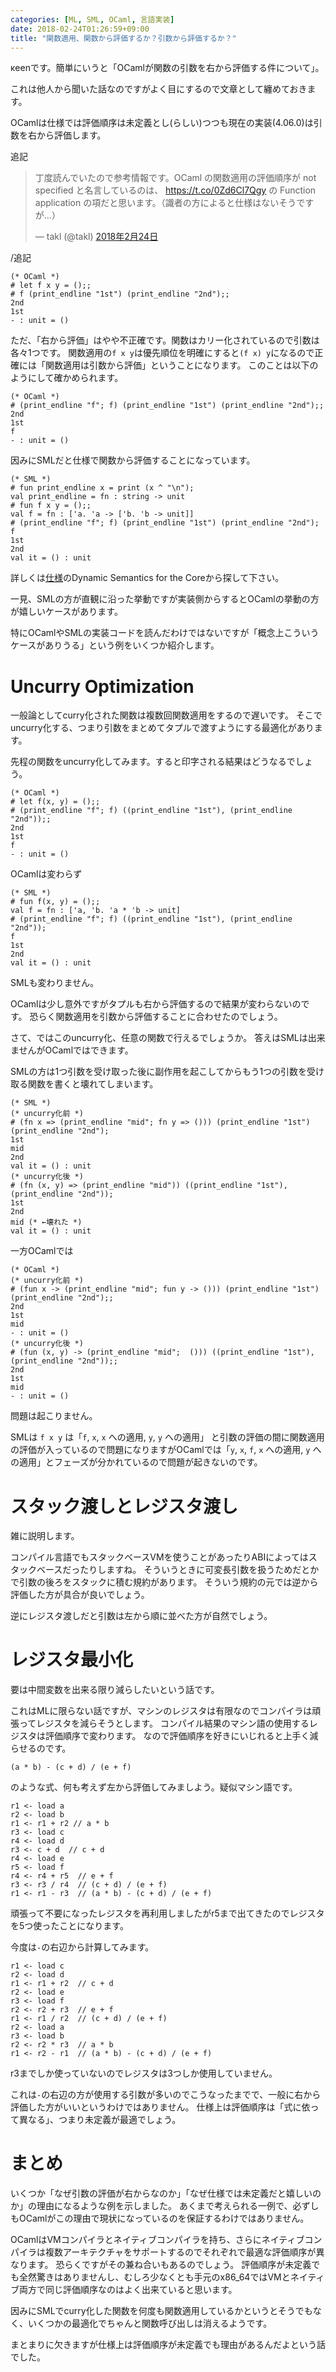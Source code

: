 ```yaml
---
categories: [ML, SML, OCaml, 言語実装]
date: 2018-02-24T01:26:59+09:00
title: "関数適用、関数から評価するか？引数から評価するか？"
---
```


κeenです。簡単にいうと「OCamlが関数の引数を右から評価する件について」。

これは他人から聞いた話なのですがよく目にするので文章として纏めておきます。

<!--more-->

OCamlは仕様では評価順序は未定義とし(らしい)つつも現在の実装(4.06.0)は引数を右から評価します。

追記

<blockquote class="twitter-tweet" data-conversation="none" data-lang="ja"><p lang="ja" dir="ltr">丁度読んでいたので参考情報です。OCaml の関数適用の評価順序が not specified と名言しているのは、 <a href="https://t.co/0Zd6Cl7Qgy">https://t.co/0Zd6Cl7Qgy</a> の Function application の項だと思います。（識者の方によると仕様はないそうですが…）</p>&mdash; takl (@takl) <a href="https://twitter.com/takl/status/967230921874194432?ref_src=twsrc%5Etfw">2018年2月24日</a></blockquote>
<script async src="https://platform.twitter.com/widgets.js" charset="utf-8"></script>

/追記

```
(* OCaml *)
# let f x y = ();;
# f (print_endline "1st") (print_endline "2nd");;
2nd
1st
- : unit = ()
```

ただ、「右から評価」はやや不正確です。関数はカリー化されているので引数は各々1つです。
関数適用の`f x y`は優先順位を明確にすると`(f x) y`になるので正確には「関数適用は引数から評価」ということになります。
このことは以下のようにして確かめられます。

```
(* OCaml *)
# (print_endline "f"; f) (print_endline "1st") (print_endline "2nd");;
2nd
1st
f
- : unit = ()
```

因みにSMLだと仕様で関数から評価することになっています。

```
(* SML *)
# fun print_endline x = print (x ^ "\n");
val print_endline = fn : string -> unit
# fun f x y = ();;
val f = fn : ['a. 'a -> ['b. 'b -> unit]]
# (print_endline "f"; f) (print_endline "1st") (print_endline "2nd");
f
1st
2nd
val it = () : unit
```

詳しくは[仕様](https://github.com/SMLFamily/The-Definition-of-Standard-ML-Revised)のDynamic Semantics for the Coreから探して下さい。

一見、SMLの方が直観に沿った挙動ですが実装側からするとOCamlの挙動の方が嬉しいケースがあります。

特にOCamlやSMLの実装コードを読んだわけではないですが「概念上こういうケースがありうる」という例をいくつか紹介します。

# Uncurry Optimization
一般論としてcurry化された関数は複数回関数適用をするので遅いです。
そこでuncurry化する、つまり引数をまとめてタプルで渡すようにする最適化があります。

先程の関数をuncurry化してみます。すると印字される結果はどうなるでしょう。


```
(* OCaml *)
# let f(x, y) = ();;
# (print_endline "f"; f) ((print_endline "1st"), (print_endline "2nd"));;
2nd
1st
f
- : unit = ()

```

OCamlは変わらず


```
(* SML *)
# fun f(x, y) = ();;
val f = fn : ['a, 'b. 'a * 'b -> unit]
# (print_endline "f"; f) ((print_endline "1st"), (print_endline "2nd"));
f
1st
2nd
val it = () : unit
```

SMLも変わりません。

OCamlは少し意外ですがタプルも右から評価するので結果が変わらないのです。
恐らく関数適用を引数から評価することに合わせたのでしょう。

さて、ではこのuncurry化、任意の関数で行えるでしょうか。
答えはSMLは出来ませんがOCamlではできます。

SMLの方は1つ引数を受け取った後に副作用を起こしてからもう1つの引数を受け取る関数を書くと壊れてしまいます。

```
(* SML *)
(* uncurry化前 *)
# (fn x => (print_endline "mid"; fn y => ())) (print_endline "1st") (print_endline "2nd");
1st
mid
2nd
val it = () : unit
(* uncurry化後 *)
# (fn (x, y) => (print_endline "mid")) ((print_endline "1st"), (print_endline "2nd"));
1st
2nd
mid (* ←壊れた *)
val it = () : unit
```

一方OCamlでは

```
(* OCaml *)
(* uncurry化前 *)
# (fun x -> (print_endline "mid"; fun y -> ())) (print_endline "1st") (print_endline "2nd");;
2nd
1st
mid
- : unit = ()
(* uncurry化後 *)
# (fun (x, y) -> (print_endline "mid";  ())) ((print_endline "1st"), (print_endline "2nd"));;
2nd
1st
mid
- : unit = ()
```

問題は起こりません。

SMLは `f x y` は「`f`, `x`, `x` への適用, `y`, `y` への適用」 と引数の評価の間に関数適用の評価が入っているので問題になりますがOCamlでは「`y`, `x`, `f`, `x` への適用, `y` への適用」とフェーズが分かれているので問題が起きないのです。

# スタック渡しとレジスタ渡し
雑に説明します。

コンパイル言語でもスタックベースVMを使うことがあったりABIによってはスタックベースだったりしますね。
そういうときに可変長引数を扱うためだとかで引数の後ろをスタックに積む規約があります。
そういう規約の元では逆から評価した方が具合が良いでしょう。

逆にレジスタ渡しだと引数は左から順に並べた方が自然でしょう。

# レジスタ最小化
要は中間変数を出来る限り減らしたいという話です。

これはMLに限らない話ですが、マシンのレジスタは有限なのでコンパイラは頑張ってレジスタを減らそうとします。
コンパイル結果のマシン語の使用するレジスタは評価順序で変わります。
なので評価順序を好きにいじれると上手く減らせるのです。


`(a * b) - (c + d) / (e + f)`

のような式、何も考えず左から評価してみましよう。疑似マシン語です。

```
r1 <- load a
r2 <- load b
r1 <- r1 + r2 // a * b
r3 <- load c
r4 <- load d
r3 <- c + d  // c + d
r4 <- load e
r5 <- load f
r4 <- r4 + r5  // e + f
r3 <- r3 / r4  // (c + d) / (e + f)
r1 <- r1 - r3  // (a * b) - (c + d) / (e + f)
```

頑張って不要になったレジスタを再利用しましたがr5まで出てきたのでレジスタを5つ使ったことになります。

今度は`-`の右辺から計算してみます。

```
r1 <- load c
r2 <- load d
r1 <- r1 + r2  // c + d
r2 <- load e
r3 <- load f
r2 <- r2 + r3  // e + f
r1 <- r1 / r2  // (c + d) / (e + f)
r2 <- load a
r3 <- load b
r2 <- r2 * r3  // a * b
r1 <- r2 - r1  // (a * b) - (c + d) / (e + f)
```

r3までしか使っていないのでレジスタは3つしか使用していません。


これは`-`の右辺の方が使用する引数が多いのでこうなったまでで、一般に右から評価した方がいいというわけではありません。
仕様上は評価順序は「式に依って異なる」、つまり未定義が最適でしょう。

# まとめ

いくつか「なぜ引数の評価が右からなのか」「なぜ仕様では未定義だと嬉しいのか」の理由になるような例を示しました。
あくまで考えられる一例で、必ずしもOCamlがこの理由で現状になっているのを保証するわけではありません。

OCamlはVMコンパイラとネイティブコンパイラを持ち、さらにネイティブコンパイラは複数アーキテクチャをサポートするのでそれぞれで最適な評価順序が異なります。
恐らくですがその兼ね合いもあるのでしょう。
評価順序が未定義でも全然驚きはありませんし、むしろ少なくとも手元のx86_64ではVMとネイティブ両方で同じ評価順序なのはよく出来ていると思います。

因みにSMLでcurry化した関数を何度も関数適用しているかというとそうでもなく、いくつかの最適化でちゃんと関数呼び出しは消えるようです。

まとまりに欠きますが仕様上は評価順序が未定義でも理由があるんだよという話でした。
